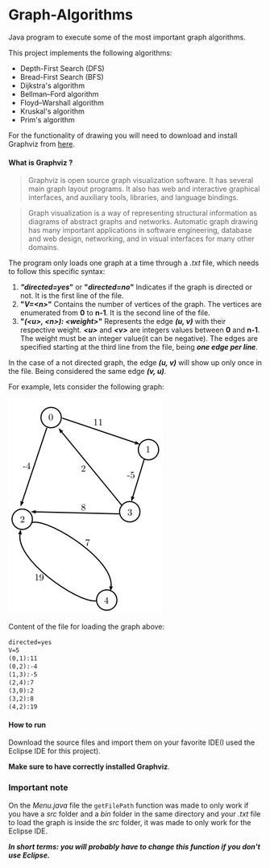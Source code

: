 # Graph-Algorithms
Java program to execute some of the most important graph algorithms.

This project implements the following algorithms:

- Depth-First Search (DFS)
- Bread-First Search (BFS)
- Dijkstra's algorithm
- Bellman–Ford algorithm
- Floyd–Warshall algorithm
- Kruskal's algorithm
- Prim's algorithm

For the functionality of drawing you will need to download and install Graphviz from [here](https://graphviz.org/download/).

#### What is Graphviz ?

>Graphviz is open source graph visualization software. It has several main graph layout programs. It also has web and interactive graphical interfaces, and auxiliary tools, libraries, and language bindings.

>Graph visualization is a way of representing structural information as diagrams of abstract graphs and networks. Automatic graph drawing has many important applications in software engineering, database and web design, networking, and in visual interfaces for many other domains.

The program only loads one graph at a time through a _.txt_ file, which needs to follow this specific syntax:

1. **_"directed=yes_"** or **"_directed=no_"**      Indicates if the graph is directed or not. It is the first line of the file.
2. **"_V=\<n\>_"**      Contains the number of vertices of the graph. The vertices are enumerated from **0** to **n-1**. It is the second line of the file.
3. **"_(\<u\>, \<n\>): \<weight\>_"**     Represents the edge **_(u, v)_** with their respective weight. **_\<u\>_** and **_\<v\>_** are integers values between **0** and **n-1**. The weight must be an integer value(it can be negative). The edges are specified starting at the third line from the file, being **_one edge per line_**.

In the case of a not directed graph, the edge **_(u, v)_** will show up only once in the file. Being considered the same edge **_(v, u)_**.

For example, lets consider the following graph:

<img src="https://github.com/teuzin112/Graph-Algorithms/blob/main/graph.png" width="306" height="428" />

Content of the file for loading the graph above:

```
directed=yes
V=5
(0,1):11
(0,2):-4
(1,3):-5
(2,4):7
(3,0):2
(3,2):8
(4,2):19
```

#### How to run

Download the source files and import them on your favorite IDE(I used the Eclipse IDE for this project).

**Make sure to have correctly installed Graphviz**.

### **Important note** 
On the _Menu.java_ file the ```getFilePath``` function was made to only work if you have a _src_ folder and a _bin_ folder in the same directory and your _.txt_ file to load the graph is inside the _src_ folder, it was made to only work for the Eclipse IDE.

**_In short terms: you will probably have to change this function if you don't use Eclipse._**
